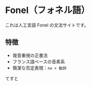 
# Fonel（フォネル語）

これは人工言語 Fonel の文法サイトです。

## 特徴

- 発音重視の正書法
- フランス語ベースの音素系
- 簡潔な否定表現：`ne + 動詞`



てすと
